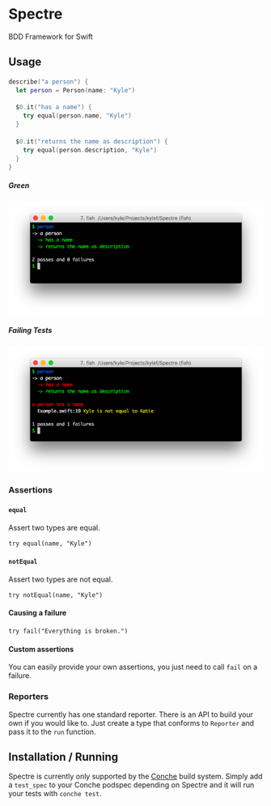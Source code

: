 # Spectre

BDD Framework for Swift

## Usage

```swift
describe("a person") {
  let person = Person(name: "Kyle")

  $0.it("has a name") {
    try equal(person.name, "Kyle")
  }

  $0.it("returns the name as description") {
    try equal(person.description, "Kyle")
  }
}
```

##### Green

![](Screenshots/success.png)

##### Failing Tests

![](Screenshots/failure.png)

### Assertions

#### `equal`

Assert two types are equal.

```
try equal(name, "Kyle")
```

#### `notEqual`

Assert two types are not equal.

```
try notEqual(name, "Kyle")
```

#### Causing a failure

```
try fail("Everything is broken.")
```

#### Custom assertions

You can easily provide your own assertions, you just need to call `fail` on
a failure.

### Reporters

Spectre currently has one standard reporter. There is an API to build your own
if you would like to. Just create a type that conforms to `Reporter` and pass
it to the `run` function.

## Installation / Running

Spectre is currently only supported by the [Conche](https://github.com/kylef/Conche) build system. Simply add a `test_spec` to your Conche podspec depending on Spectre and it will run your tests with `conche test`.

